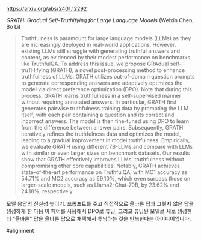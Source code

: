 https://arxiv.org/abs/2401.12292

*GRATH: Gradual Self-Truthifying for Large Language Models* (Weixin Chen, Bo Li)

> Truthfulness is paramount for large language models (LLMs) as they are increasingly deployed in real-world applications. However, existing LLMs still struggle with generating truthful answers and content, as evidenced by their modest performance on benchmarks like TruthfulQA. To address this issue, we propose GRAdual self-truTHifying (GRATH), a novel post-processing method to enhance truthfulness of LLMs. GRATH utilizes out-of-domain question prompts to generate corresponding answers and adaptively optimizes the model via direct preference optimization (DPO). Note that during this process, GRATH learns truthfulness in a self-supervised manner without requiring annotated answers. In particular, GRATH first generates pairwise truthfulness training data by prompting the LLM itself, with each pair containing a question and its correct and incorrect answers. The model is then fine-tuned using DPO to learn from the difference between answer pairs. Subsequently, GRATH iteratively refines the truthfulness data and optimizes the model, leading to a gradual improvement in model truthfulness. Empirically, we evaluate GRATH using different 7B-LLMs and compare with LLMs with similar or even larger sizes on benchmark datasets. Our results show that GRATH effectively improves LLMs' truthfulness without compromising other core capabilities. Notably, GRATH achieves state-of-the-art performance on TruthfulQA, with MC1 accuracy as 54.71% and MC2 accuracy as 69.10%, which even surpass those on larger-scale models, such as Llama2-Chat-70B, by 23.62% and 24.18%, respectively.

모델 응답의 진실성 높이기. 프롬프트를 주고 직접적으로 올바른 답과 그렇지 않은 답을 생성하게 한 다음 이 페어를 사용해서 DPO로 튜닝, 그리고 튜닝된 모델로 새로 생성한 더 "올바른" 답을 올바른 답으로 채택해서 튜닝하는 것을 반복한다는 아이디어입니다.

#alignment 